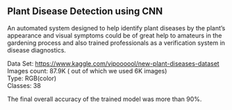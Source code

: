<h2>Plant Disease Detection using CNN</h2>

An automated system designed to help identify plant diseases by the plant’s appearance and visual symptoms could be of great help to amateurs in the gardening process and also trained professionals as a verification system in disease diagnostics.

Data Set: https://www.kaggle.com/vipoooool/new-plant-diseases-dataset <br>
Images count: 87.9K ( out of which we used 6K images) <br>
Type: RGB(color) <br>
Classes: 38 <br>

The final overall accuracy of the trained model was more than 90%.
 
